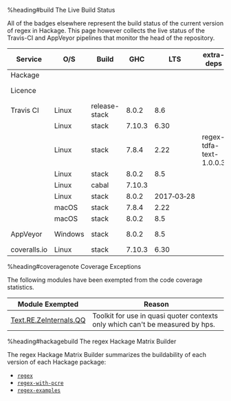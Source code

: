 %heading#build The Live Build Status

All of the badges elsewhere represent the build status of the current version
of regex in Hackage.  This page however collects the live status of the
Travis-CI and AppVeyor pipelines that monitor the head of the repository.

| Service      | O/S     | Build         | GHC    | LTS  | extra-deps              | Werror        | Build&nbsp;Status
| ------------ | ------- | ------------- | ------ | ---- | ----------------------- | ------------- | -------------
| Hackage      |         |               |        |      |                         | &#8209;Wwarn  | [![Hackage](https://img.shields.io/hackage/v/regex.svg)](https://hackage.haskell.org/package/regex)
| Licence      |         |               |        |      |                         |               | [![BSD3 License](http://img.shields.io/badge/license-BSD3-brightgreen.svg)](https://tldrlegal.com/license/bsd-3-clause-license-%28revised%29)
| Travis CI    | Linux   | release-stack | 8.0.2  | 8.6  |                         | &#8209;Werror | [![Un*x build](https://travis-ci.org/iconnect/regex.svg?branch=master)](https://travis-ci.org/iconnect/regex)
|              | Linux   | stack         | 7.10.3 | 6.30 |                         | &#8209;Werror |
|              | Linux   | stack         | 7.8.4  | 2.22 | regex-tdfa-text-1.0.0.3 | &#8209;Werror |
|              | Linux   | stack         | 8.0.2  | 8.5  |                         | &#8209;Werror |
|              | Linux   | cabal         | 7.10.3 |      |                         | &#8209;Werror |
|              | Linux   | stack         | 8.0.2  | 2017&#8209;03&#8209;28 |       | &#8209;Werror |
|              | macOS   | stack         | 7.8.4  | 2.22 |                         | &#8209;Werror |
|              | macOS   | stack         | 8.0.2  | 8.5  |                         | &#8209;Werror |
| AppVeyor     | Windows | stack         | 8.0.2  | 8.5  |                         | &#8209;Werror |  [![Windows build](https://ci.appveyor.com/api/projects/status/hmgqoawgptk72epq?svg=true)](https://ci.appveyor.com/project/cdornan/regex)
| coveralls.io | Linux   | stack         | 7.10.3 | 6.30 |                         | &#8209;Werror |  [![Coverage](https://coveralls.io/repos/github/iconnect/regex/badge.svg?branch=master)](https://coveralls.io/github/iconnect/regex?branch=master)


%heading#coveragenote Coverage Exceptions

The following modules have been exempted from the code coverage statistics.

| Module&nbsp;Exempted | Reason                                                                
| -------------------- | -----------------------------------------------------------------------------
| [Text.RE.ZeInternals.QQ](https://github.com/iconnect/regex/blob/master/Text/RE/Internal/QQ.hs) | Toolkit for use in quasi quoter contexts only which can't be measured by hps.


%heading#hackagebuild The regex Hackage Matrix Builder

The regex Hackage Matrix Builder summarizes the buildability of each version of
each Hackage package:

  * [`regex`](http://104.239.175.197:8080/package/regex)
  * [`regex-with-pcre`](http://104.239.175.197:8080/package/regex-with-pcre)
  * [`regex-examples`](http://104.239.175.197:8080/package/regex-examples)
